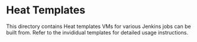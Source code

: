# Heat Templates

This directory contains Heat templates VMs for various Jenkins jobs can be built
from. Refer to the invididual templates for detailed usage instructions.
